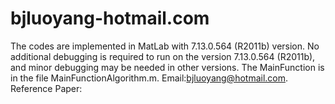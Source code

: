 # bjluoyang-hotmail.com
The codes are implemented in MatLab with 7.13.0.564 (R2011b) version.
No additional debugging is required to run on the version 7.13.0.564 (R2011b), and minor debugging may be needed in other versions.
The MainFunction is in the file MainFunctionAlgorithm.m.
Email:bjluoyang@hotmail.com.
Reference Paper:
